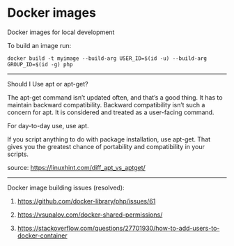 # Docker images

Docker images for local development

To build an image run:

```
docker build -t myimage --build-arg USER_ID=$(id -u) --build-arg GROUP_ID=$(id -g) php
 ```


---

Should I Use apt or apt-get?

The apt-get command isn’t updated often, and that’s a good thing. It has to maintain backward compatibility. Backward compatibility isn’t such a concern for apt. It is considered and treated as a user-facing command.

For day-to-day use, use apt.

If you script anything to do with package installation, use apt-get. That gives you the greatest chance of portability and compatibility in your scripts.


source: https://linuxhint.com/diff_apt_vs_aptget/

---

Docker image building issues (resolved):

1) https://github.com/docker-library/php/issues/61

2) https://vsupalov.com/docker-shared-permissions/
 1) https://stackoverflow.com/questions/27701930/how-to-add-users-to-docker-container